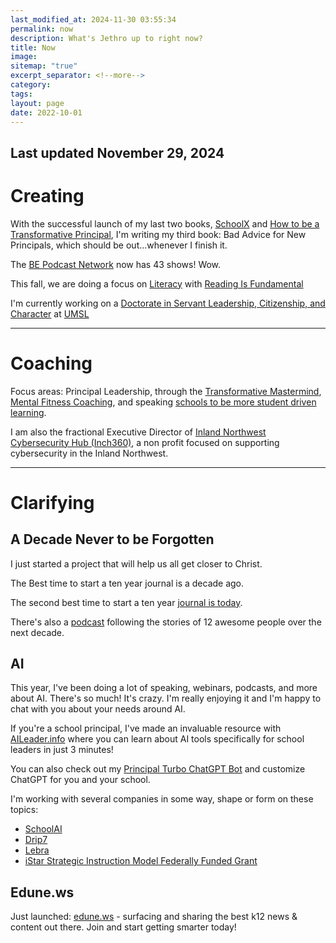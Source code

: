```yaml
---
last_modified_at: 2024-11-30 03:55:34
permalink: now
description: What's Jethro up to right now?
title: Now
image: 
sitemap: "true"
excerpt_separator: <!--more-->
category: 
tags: 
layout: page
date: 2022-10-01
---
```

## Last updated November 29, 2024
# Creating

With the successful launch of my last two books, [SchoolX][0] and [How to be a Transformative Principal][1], I'm writing my third book: Bad Advice for New Principals, which should be out...whenever I finish it. 

The [BE Podcast Network][2] now has 43 shows! Wow. 

This fall, we are doing a focus on [Literacy](https://literacy.bepodcast.network) with [Reading Is Fundamental](https://rif.org)

I'm currently working on a [Doctorate in Servant Leadership, Citizenship, and Character](https://publish.obsidian.md/jethro/edd_home) at [UMSL](https://umsl.edu)

- - -

# Coaching

Focus areas: Principal Leadership, through the [Transformative Mastermind][4], [Mental Fitness Coaching][5], and speaking [schools to be more student driven learning][6]. 

I am also the fractional Executive Director of [Inland Northwest Cybersecurity Hub (Inch360)][13], a non profit focused on supporting cybersecurity in the Inland Northwest.

- - -

# Clarifying
## A Decade Never to be Forgotten
I just started a project that will help us all get closer to Christ. 

The Best time to start a ten year journal is a decade ago. 

The second best time to start a ten year [journal is today][12].

There's also a [podcast](https://adecadenevertobeforgotten.com) following the stories of 12 awesome people over the next decade. 

## AI
This year, I've been doing a lot of speaking, webinars, podcasts, and more about AI. There's so much! It's crazy. I'm really enjoying it and I'm happy to chat with you about your needs around AI. 

If you're a school principal, I've made an invaluable resource with [AILeader.info][7] where you can learn about AI tools specifically for school leaders in just 3 minutes! 

You can also check out my [Principal Turbo ChatGPT Bot][8] and customize ChatGPT for you and your school.

I'm working with several companies in some way, shape or form on these topics: 
- [SchoolAI](https://schoolai.com)
- [Drip7](https://drip7.com)
- [Lebra](https://Lebrahq.com)
- [iStar Strategic Instruction Model Federally Funded Grant](https://sim.ku.edu/sim-reading-programs)

## Edune.ws
Just launched: [edune.ws][9] - surfacing and sharing the best k12 news & content out there. Join and start getting smarter today!


[0]: https://amzn.to/34j8fOT
[1]: https://amzn.to/3r1MD8O
[2]: https://bepodcast.network/
[3]: https://transformativeprincipal.org/summer-of-ai
[4]: http://jethrojones.com/mastermind
[5]: https://transformative-principal.ck.page/products/mental-fitness-coaching
[6]: http://jethrojones.com/speaking
[7]: https://aileader.info/
[8]: https://ruckusmakers.substack.com?utm_source=navbar&utm_medium=web&r=ac8cl
[9]: https://edune.ws
[10]: https://bepodcast.network
[11]: https://transformativeprincipal.transistor.fm/summer-of-ai
[12]: https://www.skool.com/a-decade-never-to-be-forgotten-4407/about
[13]: https://inch360.org

